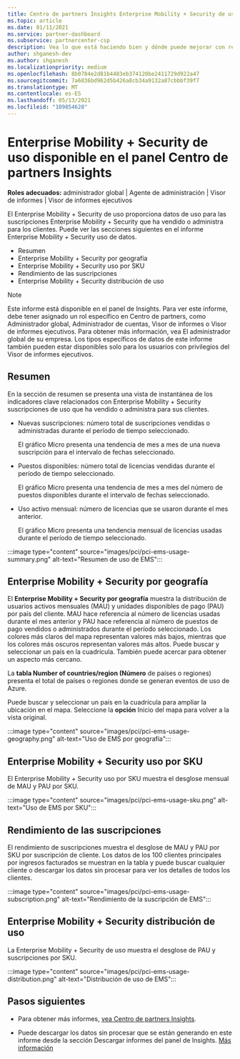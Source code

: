 ```yaml
---
title: Centro de partners Insights Enterprise Mobility + Security de uso
ms.topic: article
ms.date: 01/11/2021
ms.service: partner-dashboard
ms.subservice: partnercenter-csp
description: Vea lo que está haciendo bien y dónde puede mejorar con respecto al uso de Enterprise Mobility + Security suscripciones que vende o administra para sus clientes.
author: shganesh-dev
ms.author: shganesh
ms.localizationpriority: medium
ms.openlocfilehash: 8b0784e2d81b4483eb374120be2411729d922a47
ms.sourcegitcommit: 7a6836bd962d5b426a8cb34a9132a87cbbbf39f7
ms.translationtype: MT
ms.contentlocale: es-ES
ms.lasthandoff: 05/13/2021
ms.locfileid: "109854628"
---
```

# <a name="enterprise-mobility--security-usage-report-available-from-the-partner-center-insights-dashboard"></a>Enterprise Mobility + Security de uso disponible en el panel Centro de partners Insights

**Roles adecuados:** administrador global | Agente de administración | Visor de informes | Visor de informes ejecutivos

El Enterprise Mobility + Security de uso proporciona datos de uso para las suscripciones Enterprise Mobility + Security que ha vendido o administra para los clientes. Puede ver las secciones siguientes en el informe Enterprise Mobility + Security uso de datos.

- Resumen
- Enterprise Mobility + Security por geografía
- Enterprise Mobility + Security uso por SKU
- Rendimiento de las suscripciones
- Enterprise Mobility + Security distribución de uso

 > [!NOTE]
 > Este informe está disponible en el panel de Insights. Para ver este informe, debe tener asignado un rol específico en Centro de partners, como Administrador global, Administrador de cuentas, Visor de informes o Visor de informes ejecutivos. Para obtener más información, vea El administrador global de su empresa. Los tipos específicos de datos de este informe también pueden estar disponibles solo para los usuarios con privilegios del Visor de informes ejecutivos.

## <a name="summary"></a>Resumen

En la sección de resumen se presenta una vista de instantánea de los indicadores clave relacionados con Enterprise Mobility + Security suscripciones de uso que ha vendido o administra para sus clientes. 

- Nuevas suscripciones: número total de suscripciones vendidas o administradas durante el período de tiempo seleccionado.

   El gráfico Micro presenta una tendencia de mes a mes de una nueva suscripción para el intervalo de fechas seleccionado.

- Puestos disponibles: número total de licencias vendidas durante el período de tiempo seleccionado.

   El gráfico Micro presenta una tendencia de mes a mes del número de puestos disponibles durante el intervalo de fechas seleccionado.

- Uso activo mensual: número de licencias que se usaron durante el mes anterior.

   El gráfico Micro presenta una tendencia mensual de licencias usadas durante el período de tiempo seleccionado.

:::image type="content" source="images/pci/pci-ems-usage-summary.png" alt-text="Resumen de uso de EMS":::

## <a name="enterprise-mobility--security-usage-by-geography"></a>Enterprise Mobility + Security por geografía

El **Enterprise Mobility + Security por geografía** muestra la distribución de usuarios activos mensuales (MAU) y unidades disponibles de pago (PAU) por país del cliente. MAU hace referencia al número de licencias usadas durante el mes anterior y PAU hace referencia al número de puestos de pago vendidos o administrados durante el período seleccionado. Los colores más claros del mapa representan valores más bajos, mientras que los colores más oscuros representan valores más altos. Puede buscar y seleccionar un país en la cuadrícula. También puede acercar para obtener un aspecto más cercano.

La **tabla Number of countries/region (Número** de países o regiones) presenta el total de países o regiones donde se generan eventos de uso de Azure.

Puede buscar y seleccionar un país en la cuadrícula para ampliar la ubicación en el mapa. Seleccione la **opción** Inicio del mapa para volver a la vista original.

:::image type="content" source="images/pci/pci-ems-usage-geography.png" alt-text="Uso de EMS por geografía":::

## <a name="enterprise-mobility--security-usage-by-sku"></a>Enterprise Mobility + Security uso por SKU

El Enterprise Mobility + Security uso por SKU muestra el desglose mensual de MAU y PAU por SKU.

:::image type="content" source="images/pci/pci-ems-usage-sku.png" alt-text="Uso de EMS por SKU":::

## <a name="subscriptions-performance"></a>Rendimiento de las suscripciones

El rendimiento de suscripciones muestra el desglose de MAU y PAU por SKU por suscripción de cliente. Los datos de los 100 clientes principales por ingresos facturados se muestran en la tabla y puede buscar cualquier cliente o descargar los datos sin procesar para ver los detalles de todos los clientes.

:::image type="content" source="images/pci/pci-ems-usage-subscription.png" alt-text="Rendimiento de la suscripción de EMS":::

## <a name="enterprise-mobility--security-usage-distribution"></a>Enterprise Mobility + Security distribución de uso

La Enterprise Mobility + Security de uso muestra el desglose de PAU y suscripciones por SKU.

:::image type="content" source="images/pci/pci-ems-usage-distribution.png" alt-text="Distribución de uso de EMS":::

## <a name="next-steps"></a>Pasos siguientes

- Para obtener más informes, [vea Centro de partners Insights](partner-center-insights.md).

- Puede descargar los datos sin procesar que se están generando en este informe desde la sección Descargar informes del panel de Insights. [Más información](pci-download-reports.md) 
